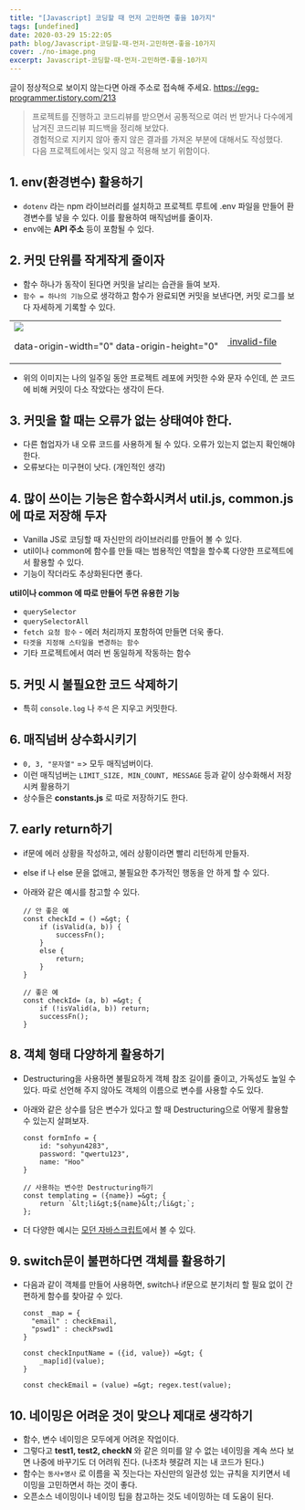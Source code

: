 ```yaml
---
title: "[Javascript] 코딩할 때 먼저 고민하면 좋을 10가지"
tags: [undefined]
date: 2020-03-29 15:22:05
path: blog/Javascript-코딩할-때-먼저-고민하면-좋을-10가지
cover: ./no-image.png
excerpt: Javascript-코딩할-때-먼저-고민하면-좋을-10가지
---
```

글이 정상적으로 보이지 않는다면 아래 주소로 접속해 주세요.
https://egg-programmer.tistory.com/213
>  
> 프로젝트를 진행하고 코드리뷰를 받으면서 공통적으로 여러 번 받거나 다수에게 남겨진 코드리뷰 피드백을 정리해 보았다.  
> 경험적으로 지키지 않아 좋지 않은 결과를 가져온 부분에 대해서도 작성했다.  
> 다음 프로젝트에서는 잊지 않고 적용해 보기 위함이다.
> 

## 1. env(환경변수) 활용하기

*   `` dotenv `` 라는 npm 라이브러리를 설치하고 프로젝트 루트에 .env 파일을 만들어 환경변수를 넣을 수 있다. 이를 활용하여 매직넘버를 줄이자.
*   env에는 __API 주소__ 등이 포함될 수 있다.

## 2. 커밋 단위를 작게작게 줄이자

*   함수 하나가 동작이 된다면 커밋을 날리는 습관을 들여 보자.
*   `` 함수 = 하나의 기능 ``으로 생각하고 함수가 완료되면 커밋을 보낸다면, 커밋 로그를 보다 자세하게 기록할 수 있다.

<div class="imageblock dual" style="text-align: center;"><table border="0" cellpadding="0" cellspacing="5" style="margin: 0 auto;"><tr><td><img src="http://cfs.tistory.com/attach/3366738/kage@mYtnJ/btqCZ0Q3gS7/3DyUEYsemapNn55i0fleSK/img.png"/><p class="cap1">data-origin-width="0" data-origin-height="0"</p></td><td><a href="https://egg-programmer.tistory.com/attachment/"><img alt="" src="https://t1.daumcdn.net/tistory_admin/assets/blog/20200615170305/blogs/image/extension/unknown.gif?_version_=20200615170305" style="vertical-align: middle;"> invalid-file</img></a></td></tr></table></div>

*   위의 이미지는 나의 일주일 동안 프로젝트 레포에 커밋한 수와 문자 수인데, 쓴 코드에 비해 커밋이 다소 작았다는 생각이 든다.

## 3. 커밋을 할 때는 오류가 없는 상태여야 한다.

*   다른 협업자가 내 오류 코드를 사용하게 될 수 있다. 오류가 있는지 없는지 확인해야 한다.
*   오류보다는 미구현이 낫다. (개인적인 생각)

## 4. 많이 쓰이는 기능은 함수화시켜서 util.js, common.js에 따로 저장해 두자

*   Vanilla JS로 코딩할 때 자신만의 라이브러리를 만들어 볼 수 있다.
*   util이나 common에 함수를 만들 때는 범용적인 역할을 할수록 다양한 프로젝트에서 활용할 수 있다.
*   기능이 작더라도 추상화된다면 좋다.

__util이나 common 에 따로 만들어 두면 유용한 기능__

*   `` querySelector ``
*   `` querySelectorAll ``
*   `` fetch 요청 함수 `` - 에러 처리까지 포함하여 만들면 더욱 좋다.
*   `` 타겟을 지정해 스타일을 변경하는 함수 ``
*   기타 프로젝트에서 여러 번 동일하게 작동하는 함수

## 5. 커밋 시 불필요한 코드 삭제하기

*   특히 `` console.log `` 나 `` 주석 `` 은 지우고 커밋한다.

## 6. 매직넘버 상수화시키기

*   `` 0, 3, "문자열" `` =&gt; 모두 매직넘버이다.
*   이런 매직넘버는 `` LIMIT_SIZE, MIN_COUNT, MESSAGE `` 등과 같이 상수화해서 저장시켜 활용하기
*   상수들은 __constants.js__ 로 따로 저장하기도 한다.

## 7. early return하기

*   if문에 에러 상황을 작성하고, 에러 상황이라면 빨리 리턴하게 만들자.
*   else if 나 else 문을 없애고, 불필요한 추가적인 행동을 안 하게 할 수 있다.
*   아래와 같은 예시를 참고할 수 있다.

        // 안 좋은 예
        const checkId = () =&gt; {
            if (isValid(a, b)) {
                successFn();
            }
            else {
                return;
            }
        }
    
        // 좋은 예
        const checkId= (a, b) =&gt; {
            if (!isValid(a, b)) return;
            successFn();
        }

## 8. 객체 형태 다양하게 활용하기

*   Destructuring을 사용하면 불필요하게 객체 참조 길이를 줄이고, 가독성도 높일 수 있다. 따로 선언해 주지 않아도 객체의 이름으로 변수를 사용할 수도 있다.
*   아래와 같은 상수를 담은 변수가 있다고 할 때 Destructuring으로 어떻게 활용할 수 있는지 살펴보자.

        const formInfo = {
            id: "sohyun4283",
            password: "qwertu123",
            name: "Hoo"
        }
    
        // 사용하는 변수만 Destructuring하기
        const templating = ({name}) =&gt; {
            return `&lt;li&gt;${name}&lt;/li&gt;`;
        };

*   더 다양한 예시는 [모던 자바스크립트](%5Bhttps://github.com/dangen-effy/modern-javascript/blob/master/README.md#destructuring-assignment%5D(https://github.com/dangen-effy/modern-javascript/blob/master/README.md#destructuring-assignment))에서 볼 수 있다.

## 9. switch문이 불편하다면 객체를 활용하기

*   다음과 같이 객체를 만들어 사용하면, switch나 if문으로 분기처리 할 필요 없이 간편하게 함수를 찾아갈 수 있다.

        const _map = {
          "email" : checkEmail,
          "pswd1" : checkPswd1
        }
    
        const checkInputName = ({id, value}) =&gt; {
            _map[id](value);
        }
    
        const checkEmail = (value) =&gt; regex.test(value);

## 10. 네이밍은 어려운 것이 맞으나 제대로 생각하기

*   함수, 변수 네이밍은 모두에게 어려운 작업이다.
*   그렇다고 __test1, test2, checkN__ 와 같은 의미를 알 수 없는 네이밍을 계속 쓰다 보면 나중에 바꾸기도 더 어려워 진다. (나조차 헷갈려 지는 내 코드가 된다.)
*   함수는 `` 동사+명사 `` 로 이름을 꼭 짓는다는 자신만의 일관성 있는 규칙을 지키면서 네이밍을 고민하면서 하는 것이 좋다.
*   오픈소스 네이밍이나 네이밍 팁을 참고하는 것도 네이밍하는 데 도움이 된다.